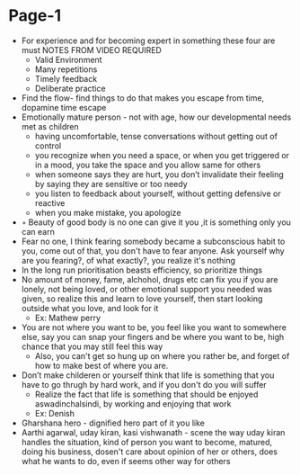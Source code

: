 # Page-1

- For experience and for becoming expert in something these four are must NOTES FROM VIDEO REQUIRED
    - Valid Environment
    - Many repetitions
    - Timely feedback
    - Deliberate practice
- Find the flow- find things to do that makes you escape from time, dopamine time escape
- Emotionally mature person - not with age, how our developmental needs met as children
    - having uncomfortable, tense conversations without getting out of control
    - you recognize when you need a space, or when you get triggered or in a mood, you take the space and you allow same for others
    - when someone says they are hurt, you don’t invalidate their feeling by saying they are sensitive or too needy
    - you listen to feedback about yourself, without getting defensive or reactive
    - when you make mistake, you apologize
- ◦ Beauty of good body is no one can give it you ,it is something only you can earn
- Fear no one, I think fearing somebody became a subconscious habit to you, come out of that, you don't have to fear anyone. Ask yourself why are you fearing?, of what exactly?, you realize it's nothing
- In the long run prioritisation beasts efficiency, so prioritize things
- No amount of money, fame, alchohol, drugs etc can fix you if you are lonely, not being loved, or other emotional support you needed was given, so realize this and learn to love yourself, then start looking outside what you love, and look for it
    - Ex: Mathew perry
- You are not where you want to be, you feel like you want to somewhere else, say you can snap your fingers and be where you want to be, high chance that you may still feel this way
    - Also, you can't get so hung up on where you rather be, and forget of how to make best of where you are.
- Don’t make childeren or yourself think that life is something that you have to go thrugh by hard work, and if you don't do you will suffer
    - Realize the fact that life is something that should be enjoyed aswadinchalsindi, by working and enjoying that work
    - Ex: Denish
- Gharshana hero - dignified hero part of it you like
- Aarthi agarwal, uday kiran, kasi vishwanath - scene the way uday kiran handles the situation, kind of person you want to become, matured, doing his business, dosen't care about opinion of her or others, does what he wants to do, even if seems other way for others